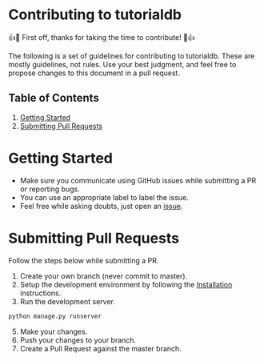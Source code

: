 # Contributing to tutorialdb

:+1::tada: First off, thanks for taking the time to contribute! :tada::+1:

The following is a set of guidelines for contributing to tutorialdb. These are mostly guidelines, not rules. Use your best judgment, and feel free to propose changes to this document in a pull request.

## Table of Contents

1. [Getting Started](#getting-started)
2. [Submitting Pull Requests](#submitting-pull-requests)

# Getting Started

- Make sure you communicate using GitHub issues while submitting a PR or reporting bugs.
- You can use an appropriate label to label the issue.
- Feel free while asking doubts, just open an [issue](https://github.com/Bhupesh-V/tutorialdb/issues/new).

# Submitting Pull Requests

Follow the steps below while submitting a PR.

1. Create your own branch (never commit to master).
2. Setup the development environment by following the [Installation](README.md#installation-) instructions.
4. Run the development server.

```bash
python manage.py runserver
```

5. Make your changes.
6. Push your changes to your branch.
7. Create a Pull Request against the master branch.